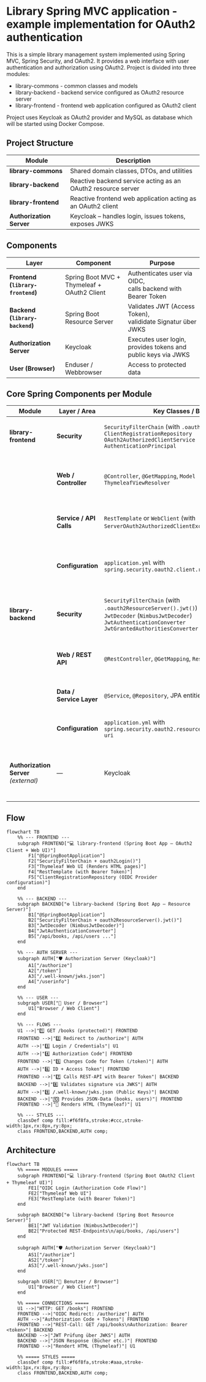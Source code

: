 # Library Spring MVC application - example implementation for OAuth2 authentication

This is a simple library management system implemented using Spring MVC, Spring Security, and OAuth2. 
It provides a web interface with user authentication and authorization using OAuth2.
Project is divided into three modules:
- library-commons - common classes and models
- library-backend - backend service configured as OAuth2 resource server
- library-frontend - frontend web application configured as OAuth2 client

Project uses Keycloak as OAuth2 provider and MySQL as database which will be started using Docker Compose.

## Project Structure
| Module                   | Description                                                  |
| ------------------------ |--------------------------------------------------------------|
| **library-commons**      | Shared domain classes, DTOs, and utilities                   |
| **library-backend**      | Reactive backend service acting as an OAuth2 resource server |
| **library-frontend**     | Reactive frontend web application acting as an OAuth2 client   |
| **Authorization Server** | Keycloak – handles login, issues tokens, exposes JWKS        |

## Components
| Layer                               | Component                                   | Purpose                                                           |
|-----------------------------------|---------------------------------------------|-------------------------------------------------------------------|
| **Frontend (`library-frontend`)** | Spring Boot MVC + Thymeleaf + OAuth2 Client | Authenticates user via OIDC, <br/>calls backend with Bearer Token |
| **Backend (`library-backend`)**   | Spring Boot Resource Server                 | Validates JWT (Access Token), <br/>valididate Signatur über JWKS  |
| **Authorization Server**          | Keycloak                                    | Executes user login, provides tokens and public keys via JWKS     |
| **User (Browser)**                | Enduser / Webbrowser                        | Access to protected data                                          |

## Core Spring Components per Module
| Module                                | Layer / Area             | Key Classes / Beans                                                                                                                                                   | Purpose                                                                               |
| ------------------------------------- | ------------------------ |-----------------------------------------------------------------------------------------------------------------------------------------------------------------------| ------------------------------------------------------------------------------------- |
| **library-frontend**                  | **Security**             | `SecurityFilterChain` (with `.oauth2Login()`)<br>`ClientRegistrationRepository`<br>`OAuth2AuthorizedClientService`<br>`AuthenticationPrincipal`                       | Handles OIDC login, stores tokens, and manages the `SecurityContext`                  |
|                                       | **Web / Controller**     | `@Controller`, `@GetMapping`, `Model`<br>`ThymeleafViewResolver`                                                                                                      | Renders HTML UI with Thymeleaf and provides routes such as `/books`, `/login`         |
|                                       | **Service / API Calls**  | `RestTemplate` or `WebClient` (with `ServerOAuth2AuthorizedClientExchangeFilterFunction`)                                                                             | Invokes the `library-backend` REST endpoints using Bearer Tokens                      |
|                                       | **Configuration**        | `application.yml` with `spring.security.oauth2.client.registration.*`                                                                                                 | Defines Client ID, Secret, Scopes, Redirect URI, and provider endpoints               |
| **library-backend**                   | **Security**             | `SecurityFilterChain` (with `.oauth2ResourceServer().jwt()`)<br>`JwtDecoder` (`NimbusJwtDecoder`)<br>`JwtAuthenticationConverter`<br>`JwtGrantedAuthoritiesConverter` | Validates JWTs, checks signatures, and converts claims into granted authorities       |
|                                       | **Web / REST API**       | `@RestController`, `@GetMapping`, `ResponseEntity`                                                                                                                    | Exposes protected REST endpoints (e.g. `/api/books`, `/api/users`)                    |
|                                       | **Data / Service Layer** | `@Service`, `@Repository`, JPA entities                                                                                                                               | Business logic, database access, and persistence                                      |
|                                       | **Configuration**        | `application.yml` with `spring.security.oauth2.resourceserver.jwt.jwk-set-uri`                                                                                        | Defines JWKS URI and other security properties                                        |
| **Authorization Server** *(external)* | —                        | Keycloak                                                                                                                                                              | Performs user login, issues Access/ID Tokens, and publishes JWKS for token validation |

## Flow
```mermaid
flowchart TB
    %% --- FRONTEND ---
    subgraph FRONTEND["💻 library-frontend (Spring Boot App – OAuth2 Client + Web UI)"]
        F1["@SpringBootApplication"]
        F2["SecurityFilterChain + oauth2Login()"]
        F3["Thymeleaf Web UI (Renders HTML pages)"]
        F4["RestTemplate (with Bearer Token)"]
        F5["ClientRegistrationRepository (OIDC Provider configuration)"]
    end

    %% --- BACKEND ---
    subgraph BACKEND["⚙️ library-backend (Spring Boot App – Resource Server)"]
        B1["@SpringBootApplication"]
        B2["SecurityFilterChain + oauth2ResourceServer().jwt()"]
        B3["JwtDecoder (NimbusJwtDecoder)"]
        B4["JwtAuthenticationConverter"]
        B5["/api/books, /api/users ..."]
    end

    %% --- AUTH SERVER ---
    subgraph AUTH["🛡️ Authorization Server (Keycloak)"]
        A1["/authorize"]
        A2["/token"]
        A3["/.well-known/jwks.json"]
        A4["/userinfo"]
    end

    %% --- USER ---
    subgraph USER["👤 User / Browser"]
        U1["Browser / Web Client"]
    end

    %% --- FLOWS ---
    U1 -->|"1️⃣ GET /books (protected)"| FRONTEND
    FRONTEND -->|"2️⃣ Redirect to /authorize"| AUTH
    AUTH -->|"3️⃣ Login / Credentials"| U1
    AUTH -->|"4️⃣ Authorization Code"| FRONTEND
    FRONTEND -->|"5️⃣ Changes Code for Token (/token)"| AUTH
    AUTH -->|"6️⃣ ID + Access Token"| FRONTEND
    FRONTEND -->|"7️⃣ Calls REST-API with Bearer Token"| BACKEND
    BACKEND -->|"8️⃣ Validates signature via JWKS"| AUTH
    AUTH -->|"9️⃣ /.well-known/jwks.json (Public Keys)"| BACKEND
    BACKEND -->|"🔟 Provides JSON-Data (books, users)"| FRONTEND
    FRONTEND -->|"🏁 Renders HTML (Thymeleaf)"| U1

    %% --- STYLES ---
    classDef comp fill:#f6f8fa,stroke:#ccc,stroke-width:1px,rx:8px,ry:8px;
    class FRONTEND,BACKEND,AUTH comp;

```
## Architecture
```mermaid
flowchart TB
    %% ===== MODULES =====
    subgraph FRONTEND["💻 library-frontend (Spring Boot OAuth2 Client + Thymeleaf UI)"]
        FE1["OIDC Login (Authorization Code Flow)"]
        FE2["Thymeleaf Web UI"]
        FE3["RestTemplate (with Bearer Token)"]
    end

    subgraph BACKEND["⚙️ library-backend (Spring Boot Resource Server)"]
        BE1["JWT Validation (NimbusJwtDecoder)"]
        BE2["Protected REST-Endpoints\n/api/books, /api/users"]
    end

    subgraph AUTH["🛡️ Authorization Server (Keycloak)"]
        AS1["/authorize"]
        AS2["/token"]
        AS3["/.well-known/jwks.json"]
    end

    subgraph USER["👤 Benutzer / Browser"]
        U1["Browser / Web Client"]
    end

    %% ===== CONNECTIONS =====
    U1 -->|"HTTP: GET /books"| FRONTEND
    FRONTEND -->|"OIDC Redirect: /authorize"| AUTH
    AUTH -->|"Authorization Code + Tokens"| FRONTEND
    FRONTEND -->|"REST-Call: GET /api/books\nAuthorization: Bearer <token>"| BACKEND
    BACKEND -->|"JWT Prüfung über JWKS"| AUTH
    BACKEND -->|"JSON Response (Bücher etc.)"| FRONTEND
    FRONTEND -->|"Rendert HTML (Thymeleaf)"| U1

    %% ===== STYLES =====
    classDef comp fill:#f6f8fa,stroke:#aaa,stroke-width:1px,rx:8px,ry:8px;
    class FRONTEND,BACKEND,AUTH comp;

```